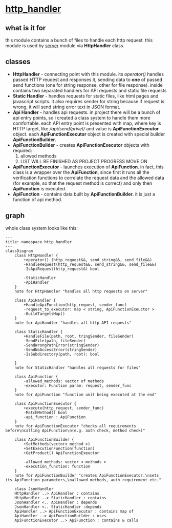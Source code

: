 # [http_handler](https://github.com/LeeDoor/hex_chess_backend/tree/main/src/http_handler)
## what is it for
this module contains a bunch of files to handle each http request. this module is used by [server](https://github.com/LeeDoor/hex_chess_backend/blob/main/docs/server.md) module via **HttpHandler** class.
## classes
* **HttpHandler** - connecting point with this module. its *operator()* handles passed HTTP reuqest and responses it, sending data to **one** of passed send functions (one for string response, other for file response). inside contains two separated handlers for API requests and static file requests
* **Static Handler** - handles requests for static files, like html pages and javascript scripts. it also requires sender for string because if request is wrong, it will send string error text in JSON format.
* **Api Handler** - handles api requests. in project there will be a bunch of api entry points, so i created a class system to handle them more comfortable. each API entry point is presented with map, where key is HTTP target, like */api/send/privet/* and value is **ApiFunctionExecutor** object. each **ApiFunctionExecutor** object is created with special builder **ApiFunctionBuilder**.
* **ApiFunctionBuilder** - creates **ApiFunctionExecutor** objects with required:
    1. allowed methods
    2. LIST WILL BE FINISHED AS PROJECT PROGRESS MOVE ON
* **ApiFunctionExecutor** - launches execution of **ApiFunction**. in fact, this class is a wrapper over the **ApiFunction**, since first it runs all the verification functions to correlate the request data and the allowed data (for example, so that the request method is correct) and only then **ApiFunction** is executed.
* **ApiFunction** - contains data built by **ApiFunctionBuilder**. it is just a function of api method.

## graph
whole class system looks like this: 
```mermaid
---
title: namespace http_handler
---
classDiagram
    class HttpHandler {
        +operator() (http_request&&, send_string&&, send_file&&)
        -HandleRequest(http_request&&, send_string&&, send_file&&)
        -IsApiRequest(http_request&) bool

        -StaticHandler
        -ApiHandler
    }
    note for HttpHandler "handles all http requests on server"

    class ApiHandler {
        +HandleApiFunction(http_request, sender_func)
        -request_to_executor: map < string, ApiFunctionExeuctor >
        -BuildTargetsMap()
    }
    note for ApiHandler "handles all http API requests"

    class StaticHandler {
        +HandleFile(path, root, tringSender, fileSender)
        -SendFile(path, fileSender)
        -SendWrongPathError(stringSender)
        -SendNoAccessError(stringSender)
        -IsSubdirectory(path, root): bool
        
    }
    note for StaticHandler "handles all requests for files"

    class ApiFunction {
        -allowed_methods: vector of methods
        -executor: Function param: request, sender_func
    }
    note for ApiFunction "function unit being executed at the end"

    class ApiFunctionExecutor {
        +execute(http_request, sender_func)
        -MatchMethod() bool
        -api_function : ApiFunction
    }
    note for ApiFunctionExecutor "checks all requirements before\ncalling ApiFunction\n(e.g. auth check, method check)"

    class ApiFunctionBuilder {
        +SetMethods(vector< method >)
        +SetExecutionFunction(function)
        +GetProduct() ApiFunctionExeuctor

        -allowed_methods: vector < methods >
        -execution_function: function
    }
    note for ApiFunctionBuilder "creates ApiFunctionExecutor.\nsets its ApiFunction parameters,\nallowed methods, auth requirement etc."

    class JsonHandler 
    HttpHandler ..> ApiHandler : contains
    HttpHandler ..> StaticHandler : contains
    JsonHandler <.. ApiHandler : depends
    JsonHandler <.. StaticHandler :depends
    ApiHandler ..> ApiFunctionExecutor : contains map of
    ApiHandler --> ApiFunctionBuilder : uses
    ApiFunctionExecutor ..> ApiFunction : contains & calls
```

